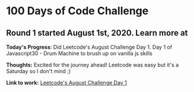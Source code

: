 # 100 Days of Code Challenge

## Round 1 started August 1st, 2020. Learn more at []()


**Today's Progress**: Did Leetcode's August Challenge Day 1. Day 1 of Javascript30 - Drum Machine to brush up on vanilla js skills

**Thoughts:** Excited for the journey ahead! Leetcode was easy but it's a Saturday so I don't mind ;)

**Link to work:** [Leetcode's August Challenge Day 1](https://github.com/mitchstewart08/toy-problems/blob/master/detect-capital.js)